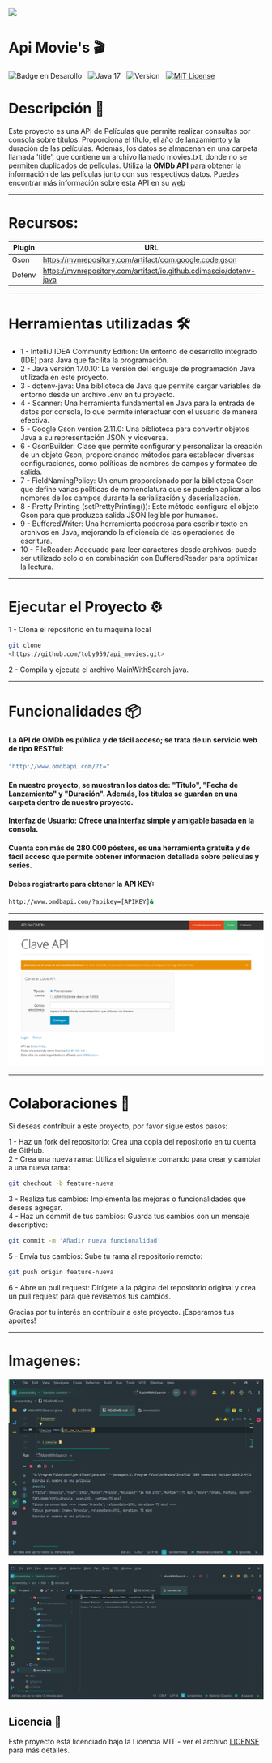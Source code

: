 ![](https://api.visitorbadge.io/api/VisitorHit?user=toby959&repo=api_movies&countColor=%230e75b6)
                                                                


 <h1 aling="center"> Api Movie's 🎬 </h1>
   

![Badge en Desarollo](https://img.shields.io/badge/STATUS-EN%20DESAROLLO-green)&nbsp;&nbsp;&nbsp;![Java 17](https://img.shields.io/badge/java-17-blue?logo=java)&nbsp;&nbsp;&nbsp;![Version](https://img.shields.io/badge/version-v1.0-COLOR.svg)&nbsp;&nbsp;&nbsp;[![MIT License](https://img.shields.io/badge/licencia-MIT-blue.svg)](LICENSE)&nbsp;&nbsp;&nbsp;

# Descripción 📖
Este proyecto es una API de Películas que permite realizar consultas por consola sobre títulos. Proporciona el título, 
el año de lanzamiento y la duración de las películas. Además, los datos se almacenan en una carpeta llamada 'title', 
que contiene un archivo llamado movies.txt, donde no se permiten duplicados de películas. Utiliza la  **OMDb API** 
para obtener la información de las películas junto con sus respectivos datos. Puedes encontrar más información 
sobre esta API en su [web](https://www.omdbapi.com/)
___ 

# Recursos:

| Plugin          | URL                      |
|-----------------|--------------------------|
| Gson            | https://mvnrepository.com/artifact/com.google.code.gson |
| Dotenv          | https://mvnrepository.com/artifact/io.github.cdimascio/dotenv-java| 
___
# Herramientas utilizadas 🛠️
* 1 - IntelliJ IDEA Community Edition: Un entorno de desarrollo integrado (IDE) para Java que facilita la programación.
* 2 - Java versión 17.0.10: La versión del lenguaje de programación Java utilizada en este proyecto.
* 3 - dotenv-java: Una biblioteca de Java que permite cargar variables de entorno desde un archivo .env en tu proyecto.
* 4 - Scanner: Una herramienta fundamental en Java para la entrada de datos por consola, lo que permite interactuar con el usuario de manera efectiva.
* 5 - Google Gson versión 2.11.0: Una biblioteca para convertir objetos Java a su representación JSON y viceversa.
* 6 - GsonBuilder: Clase que permite configurar y personalizar la creación de un objeto Gson, proporcionando métodos para establecer diversas configuraciones, como políticas de nombres de campos y formateo de salida.
* 7 - FieldNamingPolicy: Un enum proporcionado por la biblioteca Gson que define varias políticas de nomenclatura que se pueden aplicar a los nombres de los campos durante la serialización y deserialización.
* 8 - Pretty Printing (setPrettyPrinting()): Este método configura el objeto Gson para que produzca salida JSON legible por humanos.
* 9 - BufferedWriter: Una herramienta poderosa para escribir texto en archivos en Java, mejorando la eficiencia de las operaciones de escritura.
* 10 - FileReader: Adecuado para leer caracteres desde archivos; puede ser utilizado solo o en combinación con BufferedReader para optimizar la lectura.

___


# Ejecutar el Proyecto ⚙️
1 - Clona el repositorio en tu máquina local
``` bash
git clone
<https://github.com/toby959/api_movies.git>
```
2 - Compila y ejecuta el archivo MainWithSearch.java.
___

# Funcionalidades 📦   
#### La API de OMDb es pública y de fácil acceso; se trata de un servicio web de tipo RESTful:   
```bash
"http://www.omdbapi.com/?t="
```
#### En nuestro proyecto, se muestran los datos de: "Título", "Fecha de Lanzamiento" y "Duración". Además, los títulos se guardan en una carpeta dentro de nuestro proyecto.   
#### Interfaz de Usuario: Ofrece una interfaz simple y amigable basada en la consola.
#### Cuenta con más de 280.000 pósters, es una herramienta gratuita y de fácil acceso que permite obtener información detallada sobre películas y series.   
#### Debes registrarte para obtener la API KEY: 
```bash
http://www.omdbapi.com/?apikey=[APIKEY]& 
```
___   

![Pagina OMDb](imagen1.png)
___
# Colaboraciones 🎯
Si deseas contribuir a este proyecto, por favor sigue estos pasos:

1 - Haz un fork del repositorio: Crea una copia del repositorio en tu cuenta de GitHub.  
2 - Crea una nueva rama: Utiliza el siguiente comando para crear y cambiar a una nueva rama:
```bash
git chechout -b feature-nueva
```
3 - Realiza tus cambios: Implementa las mejoras o funcionalidades que deseas agregar.  
4 - Haz un commit de tus cambios: Guarda tus cambios con un mensaje descriptivo:
```bash 
git commit -m 'Añadir nueva funcionalidad'
```
5 - Envía tus cambios: Sube tu rama al repositorio remoto:
````bash
git push origin feature-nueva
````
6 - Abre un pull request: Dirígete a la página del repositorio original y crea un pull request para que revisemos tus cambios.

Gracias por tu interés en contribuir a este proyecto. ¡Esperamos tus aportes!
___
# Imagenes: 

![Imagen Consola](imagen2.png)


![Imagen Carpetas](imagen3.png)

## Licencia 📜

Este proyecto está licenciado bajo la Licencia MIT - ver el archivo [LICENSE](https://github.com/toby959/api_movies/blob/main/LICENSE) para más detalles.
